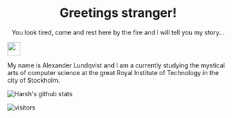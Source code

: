 <!-- I am honored you want to read this! -->

<link rel="stylesheet" href="./Assets/Styles.css">

<h1 name="welcome" align="center">Greetings stranger!</h1>

<p name="youLookTired" align="center">You look tired, come and rest here by the fire and I will tell you my story...</p>

<img align="center" src="./Assets/Campfire.png" width="30px">

<!-- WIP -->
My name is Alexander Lundqvist and I am a currently studying the mystical arts of computer science at the great Royal Institute of Technology in the city of Stockholm.

![Harsh's github stats](https://github-readme-stats.vercel.app/api?username=krimreaper&hide=["issues"]&show_icons=true)

![visitors](https://visitor-badge.glitch.me/badge?page_id=krimreaper.krimreaper)